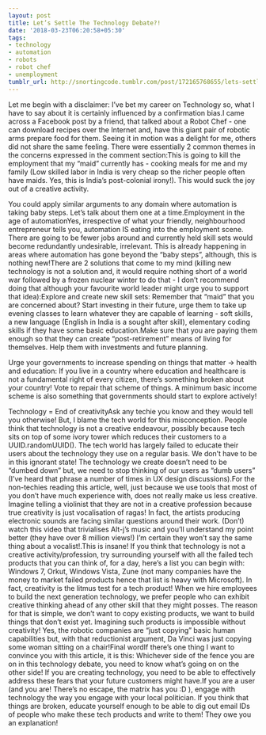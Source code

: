 ```yaml
---
layout: post
title: Let’s Settle The Technology Debate?!
date: '2018-03-23T06:20:58+05:30'
tags:
- technology
- automation
- robots
- robot chef
- unemployment
tumblr_url: http://snortingcode.tumblr.com/post/172165768655/lets-settle-the-technology-debate
---
```

Let me begin with a disclaimer: I’ve bet my career on Technology so, what I have to say about it is certainly influenced by a confirmation bias.I came across a Facebook post by a friend, that talked about a Robot Chef - one can download recipes over the Internet and, have this giant pair of robotic arms prepare food for them. Seeing it in motion was a delight for me, others did not share the same feeling. There were essentially 2 common themes in the concerns expressed in the comment section:This is going to kill the employment that my “maid” currently has - cooking meals for me and my family (Low skilled labor in India is very cheap so the richer people often have maids. Yes, this is India’s post-colonial irony!).
This would suck the joy out of a creative activity.

You could apply similar arguments to any domain where automation is taking baby steps. Let’s talk about them one at a time.Employment in the age of automationYes, irrespective of what your friendly, neighbourhood entrepreneur tells you, automation IS eating into the employment scene. There are going to be fewer jobs around and currently held skill sets would become redundantly undesirable, irrelevant. This is already happening in areas where automation has gone beyond the “baby steps”, although, this is nothing new!There are 2 solutions that come to my mind (killing new technology is not a solution and, it would require nothing short of a world war followed by a frozen nuclear winter to do that - I don’t recommend doing that although your favourite world leader might urge you to support that idea):Explore and create new skill sets: Remember that “maid” that you are concerned about? Start investing in their future, urge them to take up evening classes to learn whatever they are capable of learning - soft skills, a new language (English in India is a sought after skill), elementary coding skills if they have some basic education.Make sure that you are paying them enough so that they can create “post-retirement” means of living for themselves. Help them with investments and future planning.

Urge your governments to increase spending on things that matter -> health and education: If you live in a country where education and healthcare is not a fundamental right of every citizen, there’s something broken about your country! Vote to repair that scheme of things. A minimum basic income scheme is also something that governments should start to explore actively!

Technology = End of creativityAsk any techie you know and they would tell you otherwise! But, I blame the tech world for this misconception. People think that technology is not a creative endeavour, possibly because tech sits on top of some ivory tower which reduces their customers to a UUID.randomUUID(). The tech world has largely failed to educate their users about the technology they use on a regular basis. We don’t have to be in this ignorant state! The technology we create doesn’t need to be “dumbed down” but, we need to stop thinking of our users as “dumb users” (I’ve heard that phrase a number of times in UX design discussions).For the non-techies reading this article, well, just because we use tools that most of you don’t have much experience with, does not really make us less creative. Imagine telling a violinist that they are not in a creative profession because true creativity is just vocalisation of ragas! In fact, the artists producing electronic sounds are facing similar questions around their work. (Don’t) watch this video that trivialises Alt-j’s music and you’ll understand my point better (they have over 8 million views!) I’m certain they won’t say the same thing about a vocalist!.This is insane! If you think that technology is not a creative activity/profession, try surrounding yourself with all the failed tech products that you can think of, for a day, here’s a list you can begin with: Windows 7, Orkut, Windows Vista, Zune (not many companies have the money to market failed products hence that list is heavy with Microsoft). In fact, creativity is the litmus test for a tech product! When we hire employees to build the next generation technology, we prefer people who can exhibit creative thinking ahead of any other skill that they might posses. The reason for that is simple, we don’t want to copy existing products, we want to build things that don’t exist yet. Imagining such products is impossible without creativity! Yes, the robotic companies are “just copying” basic human capabilities but, with that reductionist argument, Da Vinci was just copying some woman sitting on a chair!Final wordIf there’s one thing I want to convince you with this article, it is this: Whichever side of the fence you are on in this technology debate, you need to know what’s going on on the other side! If you are creating technology, you need to be able to effectively address these fears that your future customers might have.If you are a user (and you are! There’s no escape, the matrix has you :D ), engage with technology the way you engage with your local politician. If you think that things are broken, educate yourself enough to be able to dig out email IDs of people who make these tech products and write to them! They owe you an explanation!
